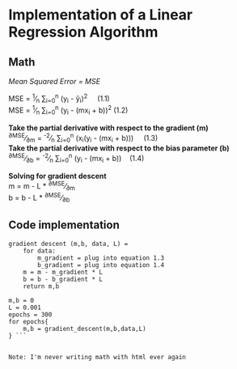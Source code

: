 # Implementation of a Linear Regression Algorithm

## Math
*Mean Squared Error = MSE*  

MSE = <sup>1</sup>&frasl;<sub>n</sub> ∑<sub>i=0</sub><sup>n</sup> (y<sub>i</sub> - &ycirc;<sub>i</sub>)<sup>2</sup>
 &nbsp;&nbsp;&nbsp;     (1.1)  
MSE = <sup>1</sup>&frasl;<sub>n</sub> ∑<sub>i=0</sub><sup>n</sup> (y<sub>i</sub> - (mx<sub>i</sub> + b))<sup>2</sup> (1.2)



**Take the partial derivative with respect to the gradient (m)**  
<sup>∂MSE</sup>&frasl;<sub>∂m</sub> = <sup>-2</sup>&frasl;<sub>n</sub> ∑<sub>i=0</sub><sup>n</sup> (x<sub>i</sub>(y<sub>i</sub> - (mx<sub>i</sub> + b)))  &nbsp;&nbsp;&nbsp; (1.3)  
**Take the partial derivative with respect to the bias parameter (b)**  
<sup>∂MSE</sup>&frasl;<sub>∂b</sub> = <sup>-2</sup>&frasl;<sub>n</sub> ∑<sub>i=0</sub><sup>n</sup> (y<sub>i</sub> - (mx<sub>i</sub> + b)) &nbsp;&nbsp;&nbsp;(1.4)

**Solving for gradient descent**  
m = m - L * <sup>∂MSE</sup>&frasl;<sub>∂m</sub><br>
b = b - L * <sup>∂MSE</sup>&frasl;<sub>∂b</sub>

## Code implementation
``` 
gradient descent (m,b, data, L) =
    for data:
        m_gradient = plug into equation 1.3
        b_gradient = plug into equation 1.4
    m = m - m_gradient * L
    b = b - b_gradient * L
    return m,b

m,b = 0
L = 0.001
epochs = 300
for epochs{
    m,b = gradient_descent(m,b,data,L)
} ```
  

Note: I'm never writing math with html ever again